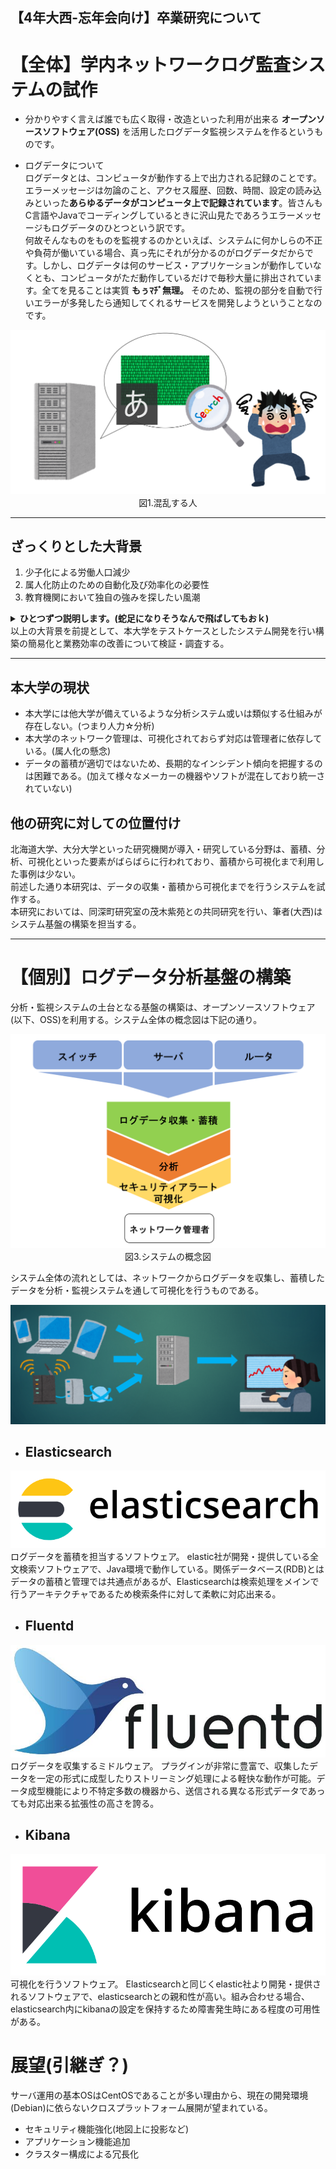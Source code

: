 ## 【4年大西-忘年会向け】卒業研究について
# 【全体】学内ネットワークログ監査システムの試作
- 分かりやすく言えば誰でも広く取得・改造といった利用が出来る **オープンソースソフトウェア(OSS)** を活用したログデータ監視システムを作るというものです。
  
- ログデータについて  
ログデータとは、コンピュータが動作する上で出力される記録のことです。エラーメッセージは勿論のこと、アクセス履歴、回数、時間、設定の読み込みといった**あらゆるデータがコンピュータ上で記録されています**。皆さんもC言語やJavaでコーディングしているときに沢山見たであろうエラーメッセージもログデータのひとつという訳です。  
何故そんなものをものを監視するのかといえば、システムに何かしらの不正や負荷が働いている場合、真っ先にそれが分かるのがログデータだからです。しかし、ログデータは何のサービス・アプリケーションが動作していなくとも、コンピュータがただ動作しているだけで毎秒大量に排出されています。全てを見ることは実質 **もぅﾏﾁﾞ無理。** そのため、監視の部分を自動で行いエラーが多発したら通知してくれるサービスを開発しようということなのです。
<div style="text-align: center;">
<img src="https://github.com/Asaki-Onishi/FEKDevelopment/blob/master/etc/No1.PNG">
図1.混乱する人
</div>

---
## ざっくりとした大背景
1. 少子化による労働人口減少
2. 属人化防止のための自動化及び効率化の必要性
3. 教育機関において独自の強みを探したい風潮  

<details><summary><strong>
ひとつずつ説明します。(蛇足になりそうなんで飛ばしてもおｋ)
</strong></summary><div>

### １．少子化による労働人口の減少
知っての通り、少子化による労働人口の減少は著しく特にIT人材の不足がチョーやばい。内閣府平成30年度経済財政報告書によると、他の先進諸国と比較して供給人口が低く人材不足が深刻。ビッグデータやアナリティクスの活用割合も2割程度低い、重要視されづらいため関わる人材が更に減少中。
<img src="https://github.com/Asaki-Onishi/FEKDevelopment/blob/master/etc/no2.PNG">
<div style="text-align: center;">
図2.総務省平成24年度　国勢調査
</div>
  
### ２．属人化防止のための自動化及び効率化の必要性
人手不足or更に人手が不足してくるのが分かるため、業務の効率化・生産性の向上を行うため自動化や可視化に取り組む企業は多い。  
ビッグデータはその膨大さから人間が直接処理することは難しく、複雑なシステムになるほど仕様や特性を把握している担当者でなければデータを適切に扱えない。いわゆる「その人にしかできない」**属人化**が起こりやすい。  
そのためシステム全体を分かりやすくする（ハードやソフトは同じメーカー・SIerで統一する等）ことや可視化による誰でも定量的な情報を得られるようにする処置が重要となる。
  
### ３．教育機関において独自の強みを見つけたい
大学を始めとする教育機関において、IR(Institutional Research)が注目される。
- 少子高齢化のため入学者減少を食い止めるべく、IRからそれぞれの大学が持つ独自の強みを発見し、経営・教育改善に役立てようとしている。  

当然、大学内のネットワークを学生がどのように利用しているのか動きや傾向も貴重な情報となる。しかし、膨大な情報の管理を可視化等を駆使し、最適に運用することが出来ている教育機関は少ない。

</div></details>
以上の大背景を前提として、本大学をテストケースとしたシステム開発を行い構築の簡易化と業務効率の改善について検証・調査する。

---

## 本大学の現状
- 本大学には他大学が備えているような分析システム或いは類似する仕組みが存在しない。(つまり人力☆分析)
- 本大学のネットワーク管理は、可視化されておらず対応は管理者に依存している。(属人化の懸念)
- データの蓄積が適切ではないため、長期的なインシデント傾向を把握するのは困難である。(加えて様々なメーカーの機器やソフトが混在しており統一されていない)

## 他の研究に対しての位置付け
北海道大学、大分大学といった研究機関が導入・研究している分野は、蓄積、分析、可視化といった要素がばらばらに行われており、蓄積から可視化まで利用した事例は少ない。  
前述した通り本研究は、データの収集・蓄積から可視化までを行うシステムを試作する。  
本研究においては、同深町研究室の茂木紫苑との共同研究を行い、筆者(大西)はシステム基盤の構築を担当する。

---

# 【個別】ログデータ分析基盤の構築
分析・監視システムの土台となる基盤の構築は、オープンソースソフトウェア(以下、OSS)を利用する。システム全体の概念図は下記の通り。

<div style="text-align: center;">
<img src="https://github.com/Asaki-Onishi/FEKDevelopment/blob/master/etc/no3.PNG">
図3.システムの概念図
</div>

システム全体の流れとしては、ネットワークからログデータを収集し、蓄積したデータを分析・監視システムを通して可視化を行うものである。

<img src="https://github.com/Asaki-Onishi/FEKDevelopment/blob/master/etc/no4.PNG">

- ## Elasticsearch
<img src="https://github.com/Asaki-Onishi/FEKDevelopment/blob/master/etc/Elasicsearch-logo.png">  
ログデータを蓄積を担当するソフトウェア。  
elastic社が開発・提供している全文検索ソフトウェアで、Java環境で動作している。関係データベース(RDB)とはデータの蓄積と管理では共通点があるが、Elasticsearchは検索処理をメインで行うアーキテクチャであるため検索条件に対して柔軟に対応出来る。

- ## Fluentd
<img src="https://github.com/Asaki-Onishi/FEKDevelopment/blob/master/etc/Fluentd-logo.jpg">  
ログデータを収集するミドルウェア。
プラグインが非常に豊富で、収集したデータを一定の形式に成型したりストリーミング処理による軽快な動作が可能。データ成型機能により不特定多数の機器から、送信される異なる形式データであっても対応出来る拡張性の高さを誇る。

- ## Kibana
<img src="https://github.com/Asaki-Onishi/FEKDevelopment/blob/master/etc/Kibana-logo.png">  
可視化を行うソフトウェア。
Elasticsearchと同じくelastic社より開発・提供されるソフトウェアで、elasticsearchとの親和性が高い。組み合わせる場合、elasticsearch内にkibanaの設定を保持するため障害発生時にある程度の可用性がある。

# 展望(引継ぎ？)
サーバ運用の基本OSはCentOSであることが多い理由から、現在の開発環境(Debian)に依らないクロスプラットフォーム展開が望まれている。
- セキュリティ機能強化(地図上に投影など)
- アプリケーション機能追加
- クラスター構成による冗長化